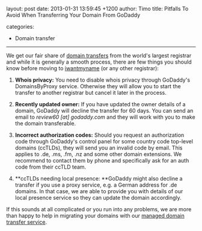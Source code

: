 layout: post
date: 2013-01-31 13:59:45 +1200
author: Timo
title: Pitfalls To Avoid When Transferring Your Domain From GoDaddy

categories:
  - Domain transfer

----

We get our fair share of [domain transfers](https://iwantmyname.com/domains/domain-transfer) from the world's largest registrar and while it is generally a smooth process, there are few things you should know before moving to [iwantmyname](https://iwantmyname.com) (or any other registrar):

1.  **Whois privacy:** You need to disable whois privacy through GoDaddy's DomainsByProxy service. Otherwise they will allow you to start the transfer to another registrar but cancel it later in the process.

2.  **Recently updated owner:** If you have updated the owner details of a domain, GoDaddy will decline the transfer for 60 days. You can send an email to _review60 [at] godaddy.com_ and they will work with you to make the domain transferable.

3.  **Incorrect authorization codes:** Should you request an authorization code through GoDaddy's control panel for some country code top-level domains (ccTLDs), they will send you an invalid code by email. This applies to .de, .ms, .fm, .nz and some other domain extensions. We recommend to contact them by phone and specifically ask for an auth code from their ccTLD team.

4.  **ccTLDs needing local presence: **GoDaddy might also decline a transfer if you use a proxy service, e.g. a German address for .de domains. In that case, we are able to provide you with details of our local presence service so they can update the domain accordingly.

If this sounds at all complicated or you run into any problems, we are more than happy to help in migrating your domains with our [managed domain transfer service](https://iwantmyname.com/transferservice).
